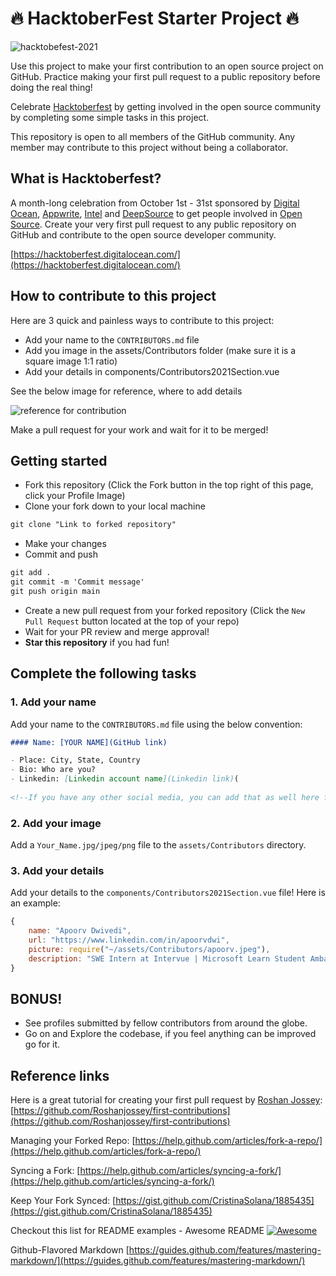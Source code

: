 # 🔥 HacktoberFest Starter Project 🔥

![hacktobefest-2021](assets/hacktoberfest.svg)

Use this project to make your first contribution to an open source project on GitHub. Practice making your first pull request to a public repository before doing the real thing!

Celebrate [Hacktoberfest](https://hacktoberfest.digitalocean.com/) by getting involved in the open source community by completing some simple tasks in this project.

This repository is open to all members of the GitHub community. Any member may contribute to this project without being a collaborator.

## What is Hacktoberfest?

A month-long celebration from October 1st - 31st sponsored by [Digital Ocean](https://hacktoberfest.digitalocean.com/), [Appwrite](https://hacktoberfest.appwrite.io/), [Intel](http://devmesh.intel.com/) and [DeepSource](https://deepsource.io/hacktoberfest/) to get people involved in [Open Source](https://github.com/open-source). Create your very first pull request to any public repository on GitHub and contribute to the open source developer community.

[https://hacktoberfest.digitalocean.com/](https://hacktoberfest.digitalocean.com/)

## How to contribute to this project

Here are 3 quick and painless ways to contribute to this project:

- Add your name to the `CONTRIBUTORS.md` file
- Add you image in the assets/Contributors folder (make sure it is a square image 1:1 ratio)
- Add your details in components/Contributors2021Section.vue

See the below image for reference, where to add details

![reference for contribution](assets/readmeExample.png)

Make a pull request for your work and wait for it to be merged!

## Getting started

- Fork this repository (Click the Fork button in the top right of this page, click your Profile Image)
- Clone your fork down to your local machine

```markdown
git clone "Link to forked repository"
```

- Make your changes
- Commit and push

```markdown
git add .
git commit -m 'Commit message'
git push origin main
```

- Create a new pull request from your forked repository (Click the `New Pull Request` button located at the top of your repo)
- Wait for your PR review and merge approval!
- **Star this repository** if you had fun!

## Complete the following tasks

### 1. Add your name

Add your name to the `CONTRIBUTORS.md` file using the below convention:

```markdown
#### Name: [YOUR NAME](GitHub link)

- Place: City, State, Country
- Bio: Who are you?
- Linkedin: [Linkedin account name](Linkedin link)(
    
<!--If you have any other social media, you can add that as well here for example: Twitter, Instagram etc -->
```

### 2. Add your image

Add a `Your_Name.jpg/jpeg/png` file to the `assets/Contributors` directory.

### 3. Add your details

Add your details to the `components/Contributors2021Section.vue` file! Here is an example:

```Javascript
{
    name: "Apoorv Dwivedi",
    url: "https://www.linkedin.com/in/apoorvdwi",
    picture: require("~/assets/Contributors/apoorv.jpeg"),
    description: "SWE Intern at Intervue | Microsoft Learn Student Ambassador | Core Team - HackOn 2.0, HackThisFall 2.0"
}
```

## BONUS!

- See profiles submitted by fellow contributors from around the globe.
- Go on and Explore the codebase, if you feel anything can be improved go for it.

## Reference links

Here is a great tutorial for creating your first pull request by [Roshan Jossey](https://github.com/Roshanjossey):
[https://github.com/Roshanjossey/first-contributions](https://github.com/Roshanjossey/first-contributions)

Managing your Forked Repo: [https://help.github.com/articles/fork-a-repo/](https://help.github.com/articles/fork-a-repo/)

Syncing a Fork: [https://help.github.com/articles/syncing-a-fork/](https://help.github.com/articles/syncing-a-fork/)

Keep Your Fork Synced: [https://gist.github.com/CristinaSolana/1885435](https://gist.github.com/CristinaSolana/1885435)

Checkout this list for README examples - Awesome README [![Awesome](https://cdn.rawgit.com/sindresorhus/awesome/d7305f38d29fed78fa85652e3a63e154dd8e8829/media/badge.svg)](https://github.com/sindresorhus/awesome)

Github-Flavored Markdown [https://guides.github.com/features/mastering-markdown/](https://guides.github.com/features/mastering-markdown/)